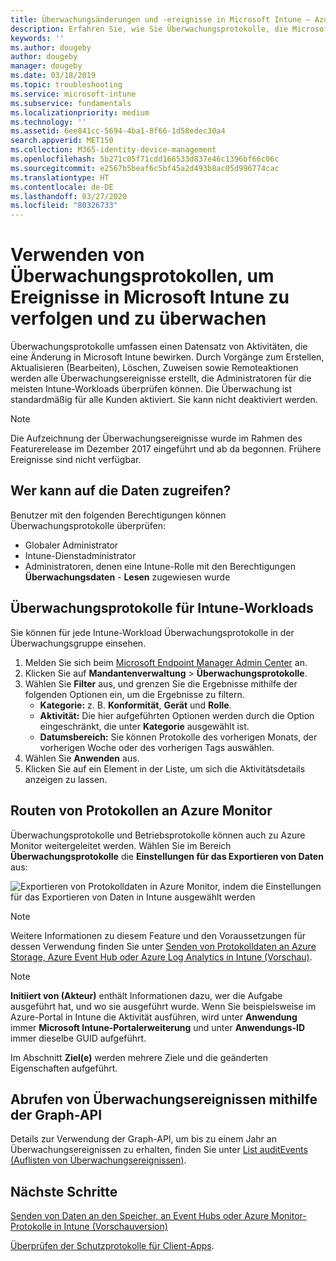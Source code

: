 ```yaml
---
title: Überwachungsänderungen und -ereignisse in Microsoft Intune – Azure | Microsoft-Dokumentation
description: Erfahren Sie, wie Sie Überwachungsprotokolle, die Microsoft Intune-Aktivitäten erfassen, überprüfen können.
keywords: ''
ms.author: dougeby
author: dougeby
manager: dougeby
ms.date: 03/18/2019
ms.topic: troubleshooting
ms.service: microsoft-intune
ms.subservice: fundamentals
ms.localizationpriority: medium
ms.technology: ''
ms.assetid: 6ee841cc-5694-4ba1-8f66-1d58edec30a4
search.appverid: MET150
ms.collection: M365-identity-device-management
ms.openlocfilehash: 5b271c05f71cdd166533d837e46c1396bf66c06c
ms.sourcegitcommit: e2567b5beaf6c5bf45a2d493b8ac05d996774cac
ms.translationtype: HT
ms.contentlocale: de-DE
ms.lasthandoff: 03/27/2020
ms.locfileid: "80326733"
---
```

# <a name="use-audit-logs-to-track-and-monitor-events-in-microsoft-intune"></a>Verwenden von Überwachungsprotokollen, um Ereignisse in Microsoft Intune zu verfolgen und zu überwachen

Überwachungsprotokolle umfassen einen Datensatz von Aktivitäten, die eine Änderung in Microsoft Intune bewirken. Durch Vorgänge zum Erstellen, Aktualisieren (Bearbeiten), Löschen, Zuweisen sowie Remoteaktionen werden alle Überwachungsereignisse erstellt, die Administratoren für die meisten Intune-Workloads überprüfen können. Die Überwachung ist standardmäßig für alle Kunden aktiviert. Sie kann nicht deaktiviert werden.

> [!NOTE]
> Die Aufzeichnung der Überwachungsereignisse wurde im Rahmen des Featurerelease im Dezember 2017 eingeführt und ab da begonnen. Frühere Ereignisse sind nicht verfügbar.

## <a name="who-can-access-the-data"></a>Wer kann auf die Daten zugreifen?

Benutzer mit den folgenden Berechtigungen können Überwachungsprotokolle überprüfen:

- Globaler Administrator
- Intune-Dienstadministrator
- Administratoren, denen eine Intune-Rolle mit den Berechtigungen **Überwachungsdaten** - **Lesen** zugewiesen wurde

## <a name="audit-logs-for-intune-workloads"></a>Überwachungsprotokolle für Intune-Workloads

Sie können für jede Intune-Workload Überwachungsprotokolle in der Überwachungsgruppe einsehen.

1. Melden Sie sich beim [Microsoft Endpoint Manager Admin Center](https://go.microsoft.com/fwlink/?linkid=2109431) an.
2. Klicken Sie auf **Mandantenverwaltung** > **Überwachungsprotokolle**.
3. Wählen Sie **Filter** aus, und grenzen Sie die Ergebnisse mithilfe der folgenden Optionen ein, um die Ergebnisse zu filtern.
    - **Kategorie:** z. B. **Konformität**, **Gerät** und **Rolle**.
    - **Aktivität:** Die hier aufgeführten Optionen werden durch die Option eingeschränkt, die unter **Kategorie** ausgewählt ist.
    - **Datumsbereich:** Sie können Protokolle des vorherigen Monats, der vorherigen Woche oder des vorherigen Tags auswählen.
4. Wählen Sie **Anwenden** aus.
4. Klicken Sie auf ein Element in der Liste, um sich die Aktivitätsdetails anzeigen zu lassen.

## <a name="route-logs-to-azure-monitor"></a>Routen von Protokollen an Azure Monitor

Überwachungsprotokolle und Betriebsprotokolle können auch zu Azure Monitor weitergeleitet werden. Wählen Sie im Bereich **Überwachungsprotokolle** die **Einstellungen für das Exportieren von Daten** aus:

![Exportieren von Protokolldaten in Azure Monitor, indem die Einstellungen für das Exportieren von Daten in Intune ausgewählt werden](./media/monitor-audit-logs/audit-logs-export-data-settings.png)

> [!NOTE]
> Weitere Informationen zu diesem Feature und den Voraussetzungen für dessen Verwendung finden Sie unter [Senden von Protokolldaten an Azure Storage, Azure Event Hub oder Azure Log Analytics in Intune (Vorschau)](review-logs-using-azure-monitor.md).

> [!NOTE]
> **Initiiert von (Akteur)** enthält Informationen dazu, wer die Aufgabe ausgeführt hat, und wo sie ausgeführt wurde. Wenn Sie beispielsweise im Azure-Portal in Intune die Aktivität ausführen, wird unter **Anwendung** immer **Microsoft Intune-Portalerweiterung** und unter **Anwendungs-ID** immer dieselbe GUID aufgeführt.
>
> Im Abschnitt **Ziel(e)** werden mehrere Ziele und die geänderten Eigenschaften aufgeführt.  

## <a name="use-graph-api-to-retrieve-audit-events"></a>Abrufen von Überwachungsereignissen mithilfe der Graph-API

Details zur Verwendung der Graph-API, um bis zu einem Jahr an Überwachungsereignissen zu erhalten, finden Sie unter [List auditEvents (Auflisten von Überwachungsereignissen)](https://docs.microsoft.com/graph/api/intune-auditing-auditevent-list?view=graph-rest-1.0).

## <a name="next-steps"></a>Nächste Schritte

[Senden von Daten an den Speicher, an Event Hubs oder Azure Monitor-Protokolle in Intune (Vorschauversion)](review-logs-using-azure-monitor.md)

[Überprüfen der Schutzprotokolle für Client-Apps](../apps/app-protection-policy-settings-log.md).

